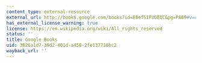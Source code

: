```yaml
---
content_type: external-resource
external_url: http://books.google.com/books?id=E0ef5IFUOEQC&pg=PA69#v=onepage
has_external_license_warning: true
license: https://en.wikipedia.org/wiki/All_rights_reserved
status: ''
title: Google Books
uid: 3026a1d7-39d2-401d-a458-2fe137716bc2
wayback_url: ''
---
```

